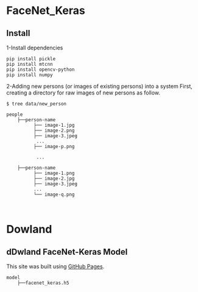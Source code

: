 # FaceNet_Keras
## Install

1-Install dependencies

```
pip install pickle
pip install mtcnn
pip install opencv-python
pip install numpy

```

2-Adding new persons (or images of existing persons) into a system
First, creating a directory for raw images of new persons as follow.

```
$ tree data/new_person

people
    ├──person-name
          ├── image-1.jpg
          ├── image-2.png
          ├── image-3.jpeg
           ... 
          ├── image-p.png

           ...

    ├──person-name
          ├── image-1.png
          ├── image-2.jpg
          ├── image-3.jpeg
          ...
          └── image-q.png
          
          
```
# Dowland
## dDwland FaceNet-Keras Model 
This site was built using [GitHub Pages](https://github.com/D2KLab/Face-Celebrity-Recognition/tree/master/model).
```
model
    ├──facenet_keras.h5
```







